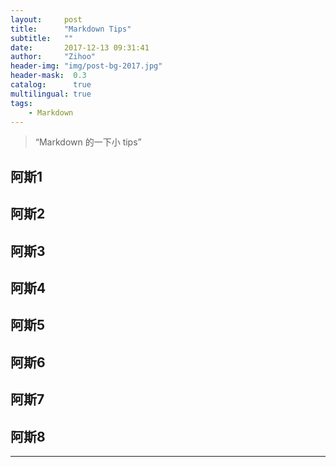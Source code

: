 ```yaml
---
layout:     post
title:      "Markdown Tips"
subtitle:   ""
date:       2017-12-13 09:31:41
author:     "Zihoo"
header-img: "img/post-bg-2017.jpg"
header-mask:  0.3
catalog:      true
multilingual: true
tags:
    - Markdown
---
```


> “Markdown 的一下小 tips”

## 阿斯1
## 阿斯2
## 阿斯3
## 阿斯4
## 阿斯5
## 阿斯6
## 阿斯7
## 阿斯8
---

